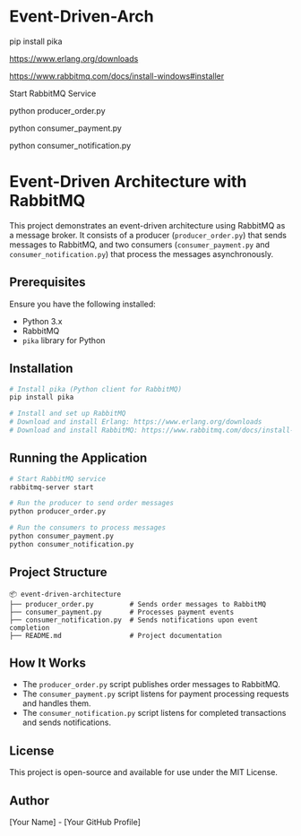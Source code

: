 # Event-Driven-Arch

pip install pika


https://www.erlang.org/downloads

https://www.rabbitmq.com/docs/install-windows#installer

Start RabbitMQ Service

python producer_order.py

python consumer_payment.py

python consumer_notification.py

# Event-Driven Architecture with RabbitMQ

This project demonstrates an event-driven architecture using RabbitMQ as a message broker. It consists of a producer (`producer_order.py`) that sends messages to RabbitMQ, and two consumers (`consumer_payment.py` and `consumer_notification.py`) that process the messages asynchronously.

## Prerequisites

Ensure you have the following installed:
- Python 3.x
- RabbitMQ
- `pika` library for Python

## Installation

```bash
# Install pika (Python client for RabbitMQ)
pip install pika

# Install and set up RabbitMQ
# Download and install Erlang: https://www.erlang.org/downloads
# Download and install RabbitMQ: https://www.rabbitmq.com/docs/install-windows#installer
```

## Running the Application

```bash
# Start RabbitMQ service
rabbitmq-server start

# Run the producer to send order messages
python producer_order.py

# Run the consumers to process messages
python consumer_payment.py
python consumer_notification.py
```

## Project Structure

```plaintext
📦 event-driven-architecture
├── producer_order.py         # Sends order messages to RabbitMQ
├── consumer_payment.py       # Processes payment events
├── consumer_notification.py  # Sends notifications upon event completion
├── README.md                 # Project documentation
```

## How It Works

- The `producer_order.py` script publishes order messages to RabbitMQ.
- The `consumer_payment.py` script listens for payment processing requests and handles them.
- The `consumer_notification.py` script listens for completed transactions and sends notifications.

## License

This project is open-source and available for use under the MIT License.

## Author

[Your Name] - [Your GitHub Profile]



